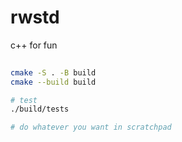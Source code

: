 # rwstd 
c++ for fun

```bash
 
cmake -S . -B build
cmake --build build

# test
./build/tests

# do whatever you want in scratchpad

```

